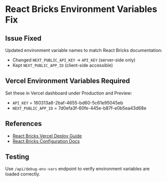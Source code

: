 # React Bricks Environment Variables Fix

## Issue Fixed
Updated environment variable names to match React Bricks documentation:
- Changed `NEXT_PUBLIC_API_KEY` → `API_KEY` (server-side only)
- Kept `NEXT_PUBLIC_APP_ID` (client-side accessible)

## Vercel Environment Variables Required
Set these in Vercel dashboard under Production and Preview:
- `API_KEY` = 160313a8-2baf-4655-bd60-5c61e95045eb  
- `NEXT_PUBLIC_APP_ID` = 7d0efa3f-60fe-445e-b87f-e0b5ea43d68e

## References
- [React Bricks Vercel Deploy Guide](https://reactbricks.com/docs/deploy/vercel)
- [React Bricks Configuration Docs](https://v2.docs.reactbricks.com/docs/getting-started/configuration)

## Testing
Use `/api/debug-env-vars` endpoint to verify environment variables are loaded correctly.